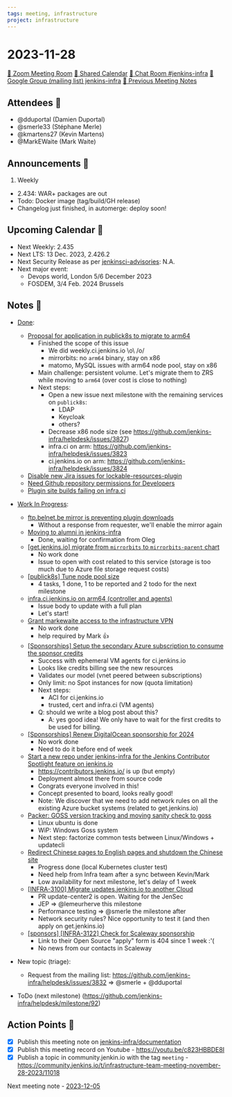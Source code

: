 ```yaml
---
tags: meeting, infrastructure
project: infrastructure
---
```

<!-- markdownlint-disable MD026-->

# 2023-11-28

[:movie_camera: Zoom Meeting Room](https://zoom.us/j/92454301214?pwd=aEVoUi9EanpaakN3L1ZxRlpDQk5Ddz09)
[:calendar: Shared Calendar](https://jenkins.io/event-calendar/)
[:speech_balloon: Chat Room #jenkins-infra](https://matrix.to/#/#jenkins-infra:matrix.org)
[:email: Google Group (mailing list) jenkins-infra](https://groups.google.com/g/jenkins-infra)
[🧠 Previous Meeting Notes](https://github.com/jenkins-infra/documentation/blob/main/meetings/2023-11-21.md)

## Attendees 👥

<!-- Handles are community.jenkins.io handles -->

* @dduportal (Damien Duportal)
* @smerle33 (Stéphane Merle)
* @kmartens27 (Kevin Martens)
* @MarkEWaite (Mark Waite)

## Announcements :loudspeaker:

1. Weekly
  * 2.434: WAR+ packages are out
  * Todo: Docker image (tag/build/GH release)
  * Changelog just finished, in automerge: deploy soon!

## Upcoming Calendar 📆

* Next Weekly: 2.435
* Next LTS: 13 Dec. 2023, 2.426.2
* Next Security Release as per [jenkinsci-advisories](https://groups.google.com/g/jenkinsci-advisories): N.A.
* Next major event:
  * Devops world, London 5/6 December 2023
  * FOSDEM, 3/4 Feb. 2024 Brussels

## Notes :book:

* [Done](https://github.com/jenkins-infra/helpdesk/milestone/91?closed=1):
    * [Proposal for application in publick8s to migrate to arm64](https://github.com/jenkins-infra/helpdesk/issues/3619)
        * Finished the scope of this issue
            * We did weekly.ci.jenkins.io \o\ /o/
            * mirrorbits: no `arm64` binary, stay on x86
            * matomo, MySQL issues with arm64 node pool, stay on x86
        * Main challenge: persistent volume. Let's migrate them to ZRS while moving to `arm64` (over cost is close to nothing)
        * Next steps:
            * Open a new issue next milestone with the remaining services on `publick8s`:
                * LDAP
                * Keycloak
                * others?
            * Decrease x86 node size (see https://github.com/jenkins-infra/helpdesk/issues/3827)
            * infra.ci on arm: https://github.com/jenkins-infra/helpdesk/issues/3823
            * ci.jenkins.io on arm: https://github.com/jenkins-infra/helpdesk/issues/3824
  * [Disable new Jira issues for lockable-resources-plugin](https://github.com/jenkins-infra/helpdesk/issues/3834)
  * [Need Github repository permissions for Developers](https://github.com/jenkins-infra/helpdesk/issues/3831)
  * [Plugin site builds failing on infra.ci](https://github.com/jenkins-infra/helpdesk/issues/3816)
  

* [Work In Progress](https://github.com/jenkins-infra/helpdesk/milestone/91):
  * [ftp.belnet.be mirror is preventing plugin downloads](https://github.com/jenkins-infra/helpdesk/issues/3830)
      * Without a response from requester, we'll enable the mirror again
  * [Moving to alumni in jenkins-infra](https://github.com/jenkins-infra/helpdesk/issues/3829)
      * Done, waiting for confirmation from Oleg
  * [[get.jenkins.io] migrate from `mirrorbits` to `mirrorbits-parent` chart](https://github.com/jenkins-infra/helpdesk/issues/3828)
      * No work done
      * Issue to open with cost related to this service (storage is too much due to Azure file storage request costs)
  * [[publick8s] Tune node pool size](https://github.com/jenkins-infra/helpdesk/issues/3827)
      * 4 tasks, 1 done, 1 to be reported and 2 todo for the next milestone
  * [infra.ci.jenkins.io on arm64 (controller and agents)](https://github.com/jenkins-infra/helpdesk/issues/3823)
      * Issue body to update with a full plan
      * Let's start!
  * [Grant markewaite access to the infrastructure VPN](https://github.com/jenkins-infra/helpdesk/issues/3819)
      * No work done
      * help required by Mark :+1: 
  * [[Sponsorships] Setup the secondary Azure subscription to consume the sponsor credits](https://github.com/jenkins-infra/helpdesk/issues/3818)
      * Success with ephemeral VM agents for ci.jenkins.io
      * Looks like credits billing see the new resources
      * Validates our model (vnet peered between subscriptions)
      * Only limit: no Spot instances for now (quota limitation)
      * Next steps:
          * ACI for ci.jenkins.io
          * trusted, cert and infra.ci (VM agents)
      * Q: should we write a blog post about this?
          * A: yes good idea! We only have to wait for the first credits to be used for billing.
  * [[Sponsorships] Renew DigitalOcean sponsorship for 2024](https://github.com/jenkins-infra/helpdesk/issues/3817)
      * No work done
      * Need to do it before end of week
  * [Start a new repo under jenkins-infra for the Jenkins Contributor Spotlight feature on jenkins.io](https://github.com/jenkins-infra/helpdesk/issues/3809)
      * https://contributors.jenkins.io/ is up (but empty)
      * Deployment almost there from source code
      * Congrats everyone involved in this!
      * Concept presented to board, looks really good!
      * Note: We discover that we need to add network rules on all the existing Azure bucket systems (related to get.jenkins.io)
  * [Packer: GOSS version tracking and moving sanity check to goss](https://github.com/jenkins-infra/helpdesk/issues/3763)
      * Linux ubuntu is done
      * WiP: Windows Goss system
      * Next step: factorize common tests between Linux/Windows + updatecli
  * [Redirect Chinese pages to English pages and shutdown the Chinese site](https://github.com/jenkins-infra/helpdesk/issues/3379)
      * Progress done (local Kubernetes cluster test)
      * Need help from Infra team after a sync between Kevin/Mark
      * Low availability for next milestone, let's delay of 1 week
  * [[INFRA-3100] Migrate updates.jenkins.io to another Cloud](https://github.com/jenkins-infra/helpdesk/issues/2649)
      * PR update-center2 is open. Waiting for the JenSec
      * JEP => @lemeurherve this milestone
      * Performance testing => @smerle the milestone after
      * Network security rules? Nice opportunity to test it (and then apply on get.jenkins.io)
  * [[sponsors] [INFRA-3122] Check for Scaleway sponsorship](https://github.com/jenkins-infra/helpdesk/issues/2668)
      * Link to their Open Source "apply" form is 404 since 1 week :'(
      * No news from our contacts in Scaleway

* New topic (triage):
    * Request from the mailing list: https://github.com/jenkins-infra/helpdesk/issues/3832 => @smerle + @dduportal

* ToDo (next milestone) (https://github.com/jenkins-infra/helpdesk/milestone/92)

## Action Points :muscle:

<!-- How To: https://github.com/jenkins-infra/runbooks/tree/main/meetings -->
* [x] Publish this meeting note on [jenkins-infra/documentation](https://github.com/jenkins-infra/documentation) 
* [x] Publish this meeting record on Youtube - https://youtu.be/c823HBBDE8I
* [x] Publish a topic in community.jenkin.io with the tag `meeting` - https://community.jenkins.io/t/infrastructure-team-meeting-november-28-2023/11018

Next meeting note - [2023-12-05](https://github.com/jenkins-infra/documentation/blob/main/meetings/2023-12-05.md) 